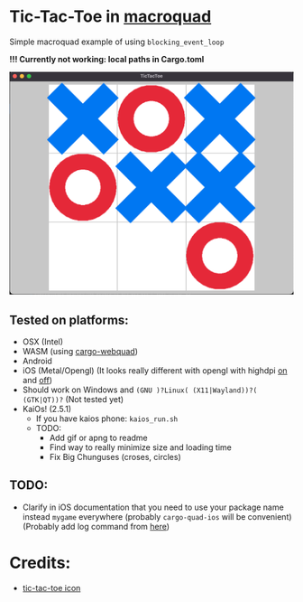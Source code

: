 # Tic-Tac-Toe in [macroquad](https://github.com/not-fl3/macroquad)

Simple macroquad example of using `blocking_event_loop`

**!!! Currently not working: local paths in Cargo.toml**

![Example run](screenshot.png)

## Tested on platforms:
- OSX (Intel)
- WASM (using [cargo-webquad](https://github.com/not-fl3/cargo-webquad/tree/master))
- Android
- iOS (Metal/Opengl) (It looks really different with opengl with highdpi [on](highdpi_ios.png) and [off](not_highdpi_ios.png))
- Should work on Windows and `(GNU )?Linux( (X11|Wayland))?( (GTK|QT))?` (Not tested yet)
- KaiOs! (2.5.1)
    - If you have kaios phone: `kaios_run.sh`
    - TODO:
        - Add gif or apng to readme
        - Find way to really minimize size and loading time
        - Fix Big Chunguses (croses, circles)

## TODO:
- Clarify in iOS documentation that you need to use your package name instead `mygame` everywhere (probably `cargo-quad-ios` will be convenient) (Probably add log command from [here](https://macroquad.rs/articles/ios/#simulator-logs))

# Credits:
- [tic-tac-toe icon](https://icon-icons.com/icon/tic-tac-toe/39453)